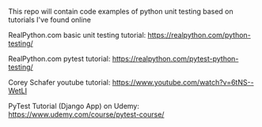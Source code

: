 This repo will contain code examples of python unit testing based on tutorials I've found online

RealPython.com basic unit testing tutorial: https://realpython.com/python-testing/

RealPython.com pytest tutorial: https://realpython.com/pytest-python-testing/

Corey Schafer youtube tutorial: https://www.youtube.com/watch?v=6tNS--WetLI

PyTest Tutorial (Django App) on Udemy: https://www.udemy.com/course/pytest-course/

